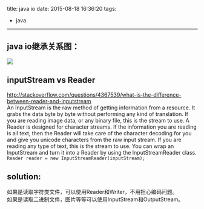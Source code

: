 title: java io
date: 2015-08-18 16:36:20
tags:
- java
---
## java io继承关系图：
![](/imgs/java-io.png)

## inputStream vs Reader
http://stackoverflow.com/questions/4367539/what-is-the-difference-between-reader-and-inputstream    
An InputStream is the raw method of getting information from a resource. It grabs the data byte by byte without performing any kind of translation. If you are reading image data, or any binary file, this is the stream to use.
A Reader is designed for character streams. If the information you are reading is all text, then the Reader will take care of the character decoding for you and give you unicode characters from the raw input stream. If you are reading any type of text, this is the stream to use.
You can wrap an InputStream and turn it into a Reader by using the InputStreamReader class.     
```Reader reader = new InputStreamReader(inputStream);```

## solution:
如果是读取字符类文件，可以使用Reader和Writer，不用担心编码问题。    
如果是读取二进制文件，图片等等可以使用InputStream和OutputStream。
